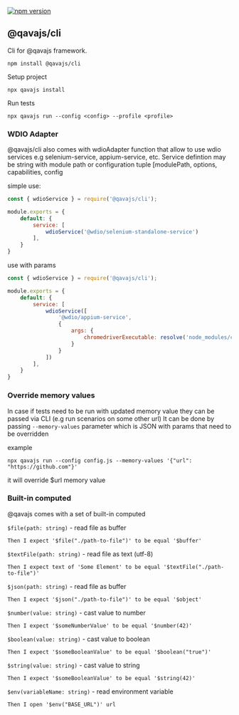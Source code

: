 [![npm version](https://badge.fury.io/js/@qavajs%2Fcli.svg)](https://badge.fury.io/js/@qavajs%2Fcli)

## @qavajs/cli

Cli for @qavajs framework.
          
`npm install @qavajs/cli`

Setup project

`npx qavajs install`

Run tests

`npx qavajs run --config <config> --profile <profile>`

### WDIO Adapter
@qavajs/cli also comes with wdioAdapter function that allow to use wdio services e.g selenium-service, appium-service, etc.
Service defintion may be string with module path or configuration tuple [modulePath, options, capabilities, config

simple use:
```javascript
const { wdioService } = require('@qavajs/cli');

module.exports = {
    default: {
        service: [
            wdioService('@wdio/selenium-standalone-service')
        ],
    }
}
```

use with params
```javascript
const { wdioService } = require('@qavajs/cli');

module.exports = {
    default: {
        service: [
            wdioService([
                '@wdio/appium-service',
                {
                    args: {
                        chromedriverExecutable: resolve('node_modules/chromedriver/lib/chromedriver/chromedriver.exe')
                    }
                }
            ])
        ],
    }
}
```

### Override memory values
In case if tests need to be run with updated memory value they can be passed via CLI (e.g run scenarios on some other url)
It can be done by passing `--memory-values` parameter which is JSON with params that need to be overridden

example

```npx qavajs run --config config.js --memory-values '{"url": "https://github.com"}'``` 

it will override $url memory value

### Built-in computed
@qavajs comes with a set of built-in computed

`$file(path: string)` - read file as buffer
```Gherkin
Then I expect '$file("./path-to-file")' to be equal '$buffer'
```

`$textFile(path: string)` - read file as text (utf-8)
```Gherkin
Then I expect text of 'Some Element' to be equal '$textFile("./path-to-file")'
```

`$json(path: string)` - read file as buffer
```Gherkin
Then I expect '$json("./path-to-file")' to be equal '$object'
```

`$number(value: string)` - cast value to number
```Gherkin
Then I expect '$someNumberValue' to be equal '$number(42)'
```

`$boolean(value: string)` - cast value to boolean
```Gherkin
Then I expect '$someBooleanValue' to be equal '$boolean("true")'
```

`$string(value: string)` - cast value to string
```Gherkin
Then I expect '$someBooleanValue' to be equal '$string(42)'
```

`$env(variableName: string)` - read environment variable
```Gherkin
Then I open '$env("BASE_URL")' url
```
